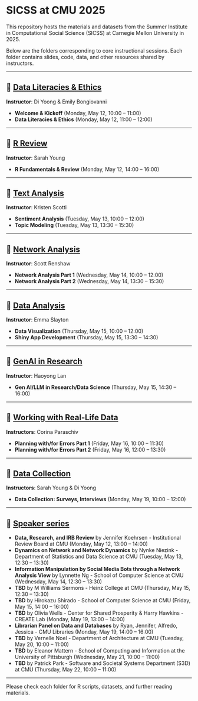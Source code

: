 # SICSS at CMU 2025

This repository hosts the materials and datasets from the Summer Institute in Computational Social Science (SICSS) at Carnegie Mellon University in 2025.

Below are the folders corresponding to core instructional sessions. Each folder contains slides, code, data, and other resources shared by instructors.

---

## 📂 [Data Literacies & Ethics](https://github.com/sicss-cmu/2025-materials/tree/main/Data%20Literacies%20%26%20Ethics)
**Instructor**: Di Yoong & Emily Bongiovanni

- **Welcome & Kickoff** (Monday, May 12, 10:00 – 11:00)
- **Data Literacies & Ethics** (Monday, May 12, 11:00 – 12:00)

---

## 📂 [R Review](https://github.com/sicss-cmu/2025-materials/tree/main/R%20Review) 
**Instructor**: Sarah Young

- **R Fundamentals & Review** (Monday, May 12, 14:00 – 16:00)

---

## 📂 [Text Analysis](https://github.com/sicss-cmu/2025-materials/tree/main/Text%20Analysis)  
**Instructor**: Kristen Scotti

- **Sentiment Analysis** (Tuesday, May 13, 10:00 – 12:00)  
- **Topic Modeling** (Tuesday, May 13, 13:30 – 15:30)  

---

## 📂 [Network Analysis](https://github.com/sicss-cmu/2025-materials/tree/main/Network%20Analysis)  
**Instructor**: Scott Renshaw

- **Network Analysis Part 1** (Wednesday, May 14, 10:00 – 12:00)
- **Network Analysis Part 2** (Wednesday, May 14, 13:30 – 15:30)

---

## 📂 [Data Analysis](https://github.com/sicss-cmu/2025-materials/tree/main/Data%20Analysis)  
**Instructor**: Emma Slayton

- **Data Visualization** (Thursday, May 15, 10:00 – 12:00)  
- **Shiny App Development** (Thursday, May 15, 13:30 – 14:30)

---

## 📂 [GenAI in Research](https://github.com/sicss-cmu/2025-materials/tree/main/GenAI%20in%20Research)  
**Instructor**: Haoyong Lan

- **Gen AI/LLM in Research/Data Science** (Thursday, May 15, 14:30 – 16:00)  
 
---

## 📂 [Working with Real-Life Data](https://github.com/sicss-cmu/2025-materials/tree/main/Working%20with%20Real%20Life%20Data)  
**Instructors**: Corina Paraschiv

- **Planning with/for Errors Part 1** (Friday, May 16, 10:00 – 11:30) 
- **Planning with/for Errors Part 2** (Friday, May 16, 12:00 – 13:30) 

---

## 📂 [Data Collection](https://github.com/sicss-cmu/2025-materials/tree/main/Data%20Collection) 
**Instructors**: Sarah Young & Di Yoong

- **Data Collection: Surveys, Interviews** (Monday, May 19, 10:00 – 12:00) 

---

## 📂 [Speaker series](https://github.com/sicss-cmu/2025-materials/tree/main/Speakers%20series)

- **Data, Research, and IRB Review** by Jennifer Koehrsen - Institutional Review Board at CMU  (Monday, May 12, 13:00 – 14:00) 
- **Dynamics on Network and Network Dynamics** by Nynke Niezink - Department of Statistics and Data Science at CMU (Tuesday, May 13, 12:30 – 13:30) 
- **Information Manipulation by Social Media Bots through a Network Analysis View** by Lynnette Ng - School of Computer Science at CMU (Wednesday, May 14, 12:30 – 13:30) 
- **TBD** by M Williams Sermons - Heinz College at CMU (Thursday, May 15, 12:30 – 13:30) 
- **TBD** by Hirokazu Shirado - School of Computer Science at CMU (Friday, May 15, 14:00 – 16:00) 
- **TBD** by Olivia Wells - Center for Shared Prosperity & Harry Hawkins - CREATE Lab (Monday, May 19, 13:00 – 14:00)
- **Librarian Panel on Data and Databases** by Ryan, Jennifer, Alfredo, Jessica - CMU Libraries (Monday, May 19, 14:00 – 16:00)
- **TBD** by Vernelle Noel - Department of Architecture at CMU (Tuesday, May 20, 10:00 – 11:00) 
- **TBD** by Eleanor Mattern - School of Computing and Information at the University of Pittsburgh (Wednesday, May 21, 10:00 – 11:00) 
- **TBD** by Patrick Park - Software and Societal Systems Department (S3D) at CMU (Thursday, May 22, 10:00 – 11:00) 

---

Please check each folder for R scripts, datasets, and further reading materials.
